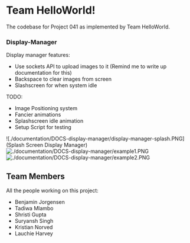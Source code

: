 # Team HelloWorld!
The codebase for Project 041 as implemented by Team HelloWorld.

### Display-Manager
Display manager features:
* Use sockets API to upload images to it (Remind me to write up documentation for this)
* Backspace to clear images from screen
* Slashscreen for when system idle

TODO:
* Image Positioning system
* Fancier animations
* Splashscreen idle animation
* Setup Script for testing

![./documentation/DOCS-display-manager/display-manager-splash.PNG](Splash Screen Display Manager)
![./documentation/DOCS-display-manager/example1.PNG](Example1)
![./documentation/DOCS-display-manager/example2.PNG](Example2)

## Team Members
All the people working on this project:
* Benjamin Jorgensen
* Tadiwa Mlambo
* Shristi Gupta
* Suryansh Singh
* Kristian Norved
* Lauchie Harvey

